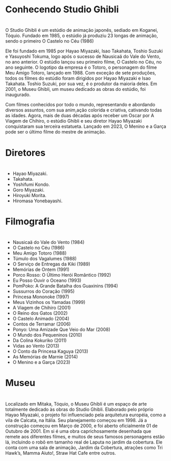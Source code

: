 # Conhecendo Studio Ghibli <h1>
O Studio Ghibli é um estúdio de animação japonês, sediado em Koganei, Tóquio. Fundado em 1985, o estúdio já produziu 23 longas de animação, sendo o primeiro O Castelo no Céu (1986)

Ele foi fundado em 1985 por Hayao Miyazaki, Isao Takahata, Toshio Suzuki e Yasuyoshi Tokuma, logo após o sucesso de Nausicaä do Vale do Vento, no ano anterior. O estúdio lançou seu primeiro filme, O Castelo no Céu, no ano seguinte. O logotipo da empresa é o Totoro, o personagem do filme Meu Amigo Totoro, lançado em 1988. Com exceção de sete produções, todos os filmes do estúdio foram dirigidos por Hayao Miyazaki e Isao Takahata. Toshio Suzuki, por sua vez, é o produtor da maioria deles. Em 2001, o Museu Ghibli, um museu dedicado as obras do estúdio, foi inaugurado.

Com filmes conhecidos por todo o mundo, representando e abordando diversos assuntos, com sua anim,ação colorida e criativa, cativando todas as idades. Agora, mais de duas décadas após receber um Oscar por A Viagem de Chihiro, o estúdio Ghibli e seu diretor Hayao Miyazaki conquistaram sua terceira estatueta. Lançado em 2023, O Menino e a Garça pode ser o último filme do mestre de animação.

# Diretores <h1>
- Hayao Miyazaki.
- Takahata.
- Yoshifumi Kondo.
- Goro Miyazaki.
- Hiroyuki Morita.
- Hiromasa Yonebayashi.

# Filmografia <h1>
- Nausicaä do Vale do Vento (1984)
- O Castelo no Céu (1986)
- Meu Amigo Totoro (1988)
- Túmulo dos Vagalumes (1988)
- O Serviço de Entregas da Kiki (1989)
- Memórias de Ontem (1991)
- Porco Rosso: O Último Herói Romântico (1992)
- Eu Posso Ouvir o Oceano (1993)
- PomPoko: A Grande Batalha dos Guaxinins (1994)
- Sussurros do Coração (1995)
- Princesa Mononoke (1997)
- Meus Vizinhos os Yamadas (1999)
- A Viagem de Chihiro (2001)
- O Reino dos Gatos (2002)
- O Castelo Animado (2004)
- Contos de Terramar (2006)
- Ponyo: Uma Amizade Que Veio do Mar (2008)
- O Mundo dos Pequeninos (2010)
- Da Colina Kokuriko (2011)
- Vidas ao Vento (2013)
- O Conto da Princesa Kaguya (2013)
- As Memórias de Marnie (2014)
- O Menino e a Garça (2023)

# Museu <h1>
Localizado em Mitaka, Tóquio, o Museu Ghibli é um espaço de arte totalmente dedicado às obras do Studio Ghibli.
Elaborado pelo próprio Hayao Miyazaki, o projeto foi influenciado pela arquitetura européia, como a vila de Calcata, na Itália. Seu planejamento começou em 1998. Já a construção começou em Março de 2000, e foi aberto oficialmente 01 de Outubro de 2001.
Em si é uma obra caprichosamente desenhada que remete aos diferentes filmes, e muitos de seus famosos personagens estão lá, incluindo o robô em tamanho real de Laputa no jardim da cobertura.
Ele conta com uma sala de animação, Jardim da Cobertura, atrações como Tri Hawk’s, Mamma Aiuto!, Straw Hat Cafe entre outros.
